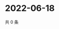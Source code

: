 # 2022-06-18

共 0 条

<!-- BEGIN WEIBO -->
<!-- 最后更新时间 Sat Jun 18 2022 02:19:16 GMT+0800 (China Standard Time) -->

<!-- END WEIBO -->
